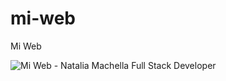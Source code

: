 # mi-web
Mi Web

![Mi Web - Natalia Machella Full Stack Developer](file:///home/naty/Im%C3%A1genes/Capturas%20de%20pantalla/Captura%20desde%202022-12-30%2014-45-46.png)
